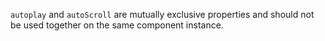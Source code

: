 
`autoplay` and `autoScroll` are mutually exclusive properties and should not be used together on the same component instance. 